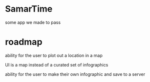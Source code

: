 # SamarTime

some app we made to pass

# roadmap

ability for the user to plot out a location in a map

UI is a map instead of a curated set of infographics

ability for the user to make their own infographic and save to a server
